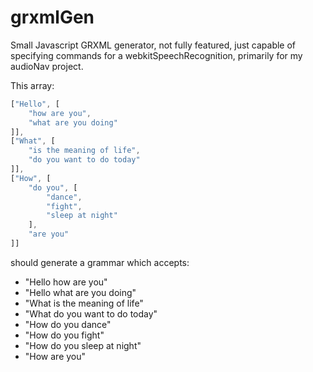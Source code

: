 grxmlGen
========

Small Javascript GRXML generator, not fully featured, just capable of specifying commands for a webkitSpeechRecognition, primarily for my audioNav project.

This array:

```javascript
["Hello", [
    "how are you",
    "what are you doing"
]],
["What", [
    "is the meaning of life",
    "do you want to do today"
]],
["How", [
    "do you", [
        "dance",
        "fight",
        "sleep at night"
    ],
    "are you"
]]
```

should generate a grammar which accepts:
* "Hello how are you"
* "Hello what are you doing"
* "What is the meaning of life"
* "What do you want to do today"
* "How do you dance"
* "How do you fight"
* "How do you sleep at night"
* "How are you"
